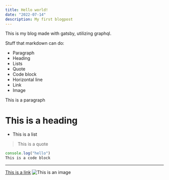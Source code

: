 ```yaml
---
title: Hello world!
date: "2022-07-14"
description: My first blogpost
---
```


This is my blog made with gatsby, utilizing graphql.

Stuff that markdown can do:
 - Paragraph
 - Heading
 - Lists
 - Quote
 - Code block
 - Horizontal line
 - Link
 - Image

This is a paragraph
# This is a heading
- This is a list
> This is a quote
```js
console.log("hello")
This is a code block
```
---
[This is a link](#)
![This is an image](https://picsum.photos/1920/1080)